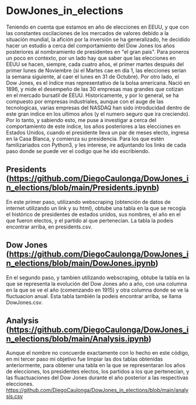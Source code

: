 # DowJones_in_elections
Teniendo en cuenta que estamos en año de elecciones en EEUU, y que con las constantes oscilaciones de los mercados de valores debido a la situación mundial, la afición por la inversión se ha generalizado, he decidido hacer un estudio a cerca del comportamiento del Dow Jones los años posteriores al nombramiento de presidentes en "el gran pais". Para poneros un poco en contexto, por un lado hay que saber que las elecciones en EEUU se hacen, siempre, cada cuatro años, el primer martes después del primer lunes de Noviembre (si el Martes cae en día 1, las elecciones serían la semana siguiente, al caer el lunes en 31 de Octubre). Por otro lado, el Dow Jones, es el índice mas representativo de la bolsa americana. Nació en 1896, y mide el desempeño de las 30 empresas mas grandes que cotizan en el mercado bursatil de EEUU. Historicamente, y por lo general, se ha compuesto por empresas industriales, aunque con el auge de las tecnologicas, varias empresas del NASDAQ han sido introducidad dentro de este gran indice en los ultimos años (y el numero seguro que ira creciendo). 
Por lo tanto, y sabiendo esto, me puse a investigar a cerca del comportamiento de este índice, los años posteriores a las elecciones en Estados Unidos, cuando el presidente lleva un par de meses electo, ingresa en la Casa Blanca, y comienza su presidencia. 
Para los que estén familizariados con Python3, y les interese, ire adjuntando los links de cada paso donde se puede ver el codigo que he ido escribiendo.

## Presidents (https://github.com/DiegoCaulonga/DowJones_in_elections/blob/main/Presidents.ipynb)
En este primer paso, utilizando webscraping (obtención de datos de internet utilizando un link y su html), obtube una tabla en la que se recogía el histórico de presidentes de estados unidos, sus nombres, el año en el que fueron electos, y el partido al que pertenecían. La tabla la podeis encontrar arriba, en presidents.csv.

## Dow Jones (https://github.com/DiegoCaulonga/DowJones_in_elections/blob/main/DowJones.ipynb)
En el segundo paso, y tambien utilizando webscraping, obtube la tabla en la que se representa la evolución del Dow Jones año a año, con una columna en la que se ve el año (comenzando en 1915) y otra columna donde se ve la fluctuacion anual. Esta tabla también la podeis encontrar arriba, se llama DowJones.csv.

## Analysis (https://github.com/DiegoCaulonga/DowJones_in_elections/blob/main/Analysis.ipynb)
Aunque el nombre no concuerde exactamente con lo hecho en este código, en mi tercer paso mi objetivo fue limpiar las dos tablas obtenidas anteriormente, para obtener una tabla en la que se representaran los años de elecciones, los presidentes electos, los partidos a los que pertenecían, y las fluactuaciones del Dow Jones durante el año posterior a las respectivas elecciones. 
https://github.com/DiegoCaulonga/DowJones_in_elections/blob/main/analysis.csv
